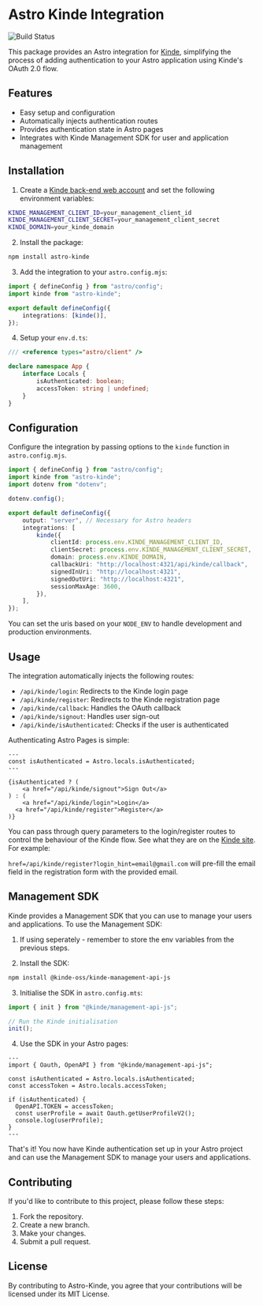 # Astro Kinde Integration

![Build Status](https://img.shields.io/badge/build-passing-brightgreen)

This package provides an Astro integration for [Kinde](https://kinde.com/), simplifying the process of adding authentication to your Astro application using Kinde's OAuth 2.0 flow.

## Features

-   Easy setup and configuration
-   Automatically injects authentication routes
-   Provides authentication state in Astro pages
-   Integrates with Kinde Management SDK for user and application management

## Installation

1. Create a [Kinde back-end web account](https://kinde.com/) and set the following environment variables:

```bash
KINDE_MANAGEMENT_CLIENT_ID=your_management_client_id
KINDE_MANAGEMENT_CLIENT_SECRET=your_management_client_secret
KINDE_DOMAIN=your_kinde_domain
```

2. Install the package:

```bash
npm install astro-kinde
```

3. Add the integration to your `astro.config.mjs`:

```ts
import { defineConfig } from "astro/config";
import kinde from "astro-kinde";

export default defineConfig({
    integrations: [kinde()],
});
```

4. Setup your `env.d.ts`:

```ts
/// <reference types="astro/client" />

declare namespace App {
    interface Locals {
        isAuthenticated: boolean;
        accessToken: string | undefined;
    }
}
```

## Configuration

Configure the integration by passing options to the `kinde` function in `astro.config.mjs`.

```ts
import { defineConfig } from "astro/config";
import kinde from "astro-kinde";
import dotenv from "dotenv";

dotenv.config();

export default defineConfig({
	output: "server", // Necessary for Astro headers
	integrations: [
		kinde({
			clientId: process.env.KINDE_MANAGEMENT_CLIENT_ID,
			clientSecret: process.env.KINDE_MANAGEMENT_CLIENT_SECRET,
			domain: process.env.KINDE_DOMAIN,
			callbackUri: "http://localhost:4321/api/kinde/callback",
			signedInUri: "http://localhost:4321",
			signedOutUri: "http://localhost:4321",
			sessionMaxAge: 3600,
		}),
	],
});
```

You can set the uris based on your `NODE_ENV` to handle development and production environments.

## Usage

The integration automatically injects the following routes:

-   `/api/kinde/login`: Redirects to the Kinde login page
-   `/api/kinde/register`: Redirects to the Kinde registration page
-   `/api/kinde/callback`: Handles the OAuth callback
-   `/api/kinde/signout`: Handles user sign-out
-   `/api/kinde/isAuthenticated`: Checks if the user is authenticated

Authenticating Astro Pages is simple:

```astro
---
const isAuthenticated = Astro.locals.isAuthenticated;
---

{isAuthenticated ? (
	<a href="/api/kinde/signout">Sign Out</a>
) : (
	<a href="/api/kinde/login">Login</a>
  <a href="/api/kinde/register">Register</a>
)}
```

You can pass through query parameters to the login/register routes to control the behaviour of the Kinde flow. See what they are on the [Kinde site](https://docs.kinde.com/developer-tools/about/using-kinde-without-an-sdk/). For example:

`href=/api/kinde/register?login_hint=email@gmail.com` will pre-fill the email field in the registration form with the provided email.

## Management SDK

Kinde provides a Management SDK that you can use to manage your users and applications.
To use the Management SDK:

1. If using seperately - remember to store the env variables from the previous steps.

2. Install the SDK:

```bash
npm install @kinde-oss/kinde-management-api-js
```

3. Initialise the SDK in `astro.config.mts`:

```ts
import { init } from "@kinde/management-api-js";

// Run the Kinde initialisation
init();
```

4. Use the SDK in your Astro pages:

```astro
---
import { Oauth, OpenAPI } from "@kinde/management-api-js";

const isAuthenticated = Astro.locals.isAuthenticated;
const accessToken = Astro.locals.accessToken;

if (isAuthenticated) {
  OpenAPI.TOKEN = accessToken;
  const userProfile = await Oauth.getUserProfileV2();
  console.log(userProfile);
}
---
```

That's it! You now have Kinde authentication set up in your Astro project and can use the Management SDK to manage your users and applications.

## Contributing

If you'd like to contribute to this project, please follow these steps:

1. Fork the repository.
2. Create a new branch.
3. Make your changes.
4. Submit a pull request.

## License

By contributing to Astro-Kinde, you agree that your contributions will be licensed under its MIT License.
